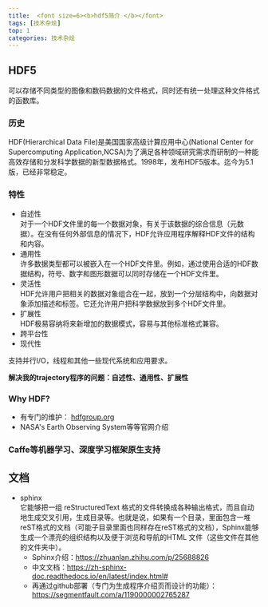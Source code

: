 ```yaml
---
title:  <font size=6><b>hdf5简介 </b></font>
tags: [技术杂烩]
top: 1
categories: 技术杂烩
---
```


## HDF5
可以存储不同类型的图像和数码数据的文件格式，同时还有统一处理这种文件格式的函数库。
### 历史
HDF(Hierarchical Data File)是美国国家高级计算应用中心(National Center for Supercomputing Application,NCSA)为了满足各种领域研究需求而研制的一种能高效存储和分发科学数据的新型数据格式。1998年，发布HDF5版本。迄今为5.1版，已经非常稳定。
### 特性
- 自述性   
对于一个HDF文件里的每一个数据对象，有关于该数据的综合信息（元数据）。在没有任何外部信息的情况下，HDF允许应用程序解释HDF文件的结构和内容。
- 通用性   
许多数据类型都可以被嵌入在一个HDF文件里。例如，通过使用合适的HDF数据结构，符号、数字和图形数据可以同时存储在一个HDF文件里。
- 灵活性   
HDF允许用户把相关的数据对象组合在一起，放到一个分层结构中，向数据对象添加描述和标签。它还允许用户把科学数据放到多个HDF文件里。
- 扩展性   
HDF极易容纳将来新增加的数据模式，容易与其他标准格式兼容。
- 跨平台性
- 现代性   
<!-- more -->
支持并行I/O，线程和其他一些现代系统和应用要求。

**解决我的trajectory程序的问题：自述性、通用性、扩展性**

### Why HDF?
- 有专门的维护： [hdfgroup.org](https://www.hdfgroup.org)
- NASA's Earth Observing System等等官网介绍

### Caffe等机器学习、深度学习框架原生支持
 

## 文档
- sphinx   
它能够把一组 reStructuredText 格式的文件转换成各种输出格式，而且自动地生成交叉引用，生成目录等。也就是说，如果有一个目录，里面包含一堆reST格式的文档（可能子目录里面也同样存在reST格式的文档），Sphinx能够生成一个漂亮的组织结构以及便于浏览和导航的HTML 文件（这些文件在其他的文件夹中）。   
  - Sphinx介绍：https://zhuanlan.zhihu.com/p/25688826
  - 中文文档：https://zh-sphinx-doc.readthedocs.io/en/latest/index.html#
  - 再通过github部署（专门为生成程序介绍页而设计的功能）：https://segmentfault.com/a/1190000002765287
